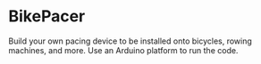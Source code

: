 # BikePacer
Build your own pacing device to be installed onto bicycles, rowing machines, and more. Use an Arduino platform to run the code. 
